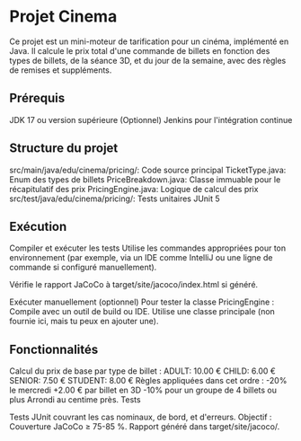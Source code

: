 # Projet Cinema
Ce projet est un mini-moteur de tarification pour un cinéma, implémenté en Java. Il calcule le prix total d'une commande de billets en fonction des types de billets, de la séance 3D, et du jour de la semaine, avec des règles de remises et suppléments.

## Prérequis
JDK 17 ou version supérieure
(Optionnel) Jenkins pour l'intégration continue

## Structure du projet
src/main/java/edu/cinema/pricing/: Code source principal
TicketType.java: Enum des types de billets
PriceBreakdown.java: Classe immuable pour le récapitulatif des prix
PricingEngine.java: Logique de calcul des prix
src/test/java/edu/cinema/pricing/: Tests unitaires JUnit 5

## Exécution
Compiler et exécuter les tests
Utilise les commandes appropriées pour ton environnement (par exemple, via un IDE comme IntelliJ ou une ligne de commande si configuré manuellement).

Vérifie le rapport JaCoCo à target/site/jacoco/index.html si généré.

Exécuter manuellement (optionnel)
Pour tester la classe PricingEngine :
Compile avec un outil de build ou IDE.
Utilise une classe principale (non fournie ici, mais tu peux en ajouter une).

## Fonctionnalités
Calcul du prix de base par type de billet :
ADULT: 10.00 €
CHILD: 6.00 €
SENIOR: 7.50 €
STUDENT: 8.00 €
Règles appliquées dans cet ordre :
-20% le mercredi
+2.00 € par billet en 3D
-10% pour un groupe de 4 billets ou plus
Arrondi au centime près.
Tests

Tests JUnit couvrant les cas nominaux, de bord, et d'erreurs.
Objectif : Couverture JaCoCo ≥ 75-85 %.
Rapport généré dans target/site/jacoco/.